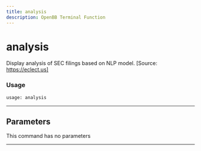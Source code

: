 ```yaml
---
title: analysis
description: OpenBB Terminal Function
---
```


# analysis

Display analysis of SEC filings based on NLP model. [Source: https://eclect.us]

### Usage

```python
usage: analysis
```

---

## Parameters

This command has no parameters


---
